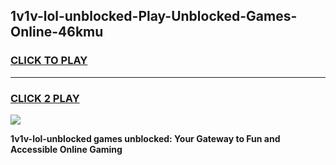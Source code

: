 
## 1v1v-lol-unblocked-Play-Unblocked-Games-Online-46kmu
<h3>
<a href="https://premium76.site?title=1v1v-lol-unblocked&ref=25A">CLICK TO PLAY</a></h3>
<hr>

<h3>
<a href="https://premium76.site?title=1v1v-lol-unblocked&ref=25A">CLICK 2 PLAY</a>
  
</h3>

<a href="https://premium76.site?title=1v1v-lol-unblocked&ref=25A"><img src="https://clearcache.store/games.png"></a>


**1v1v-lol-unblocked games unblocked: Your Gateway to Fun and Accessible Online Gaming**

